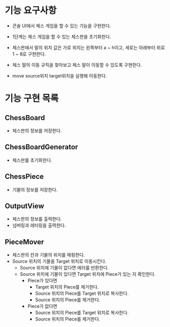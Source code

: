 # 기능 요구사항

- 콘솔 UI에서 체스 게임을 할 수 있는 기능을 구현한다.
- 1단계는 체스 게임을 할 수 있는 체스판을 초기화한다.
- 체스판에서 말의 위치 값은 가로 위치는 왼쪽부터 a ~ h이고, 세로는 아래부터 위로 1 ~ 8로 구현한다.

- 체스 말의 이동 규칙을 찾아보고 체스 말이 이동할 수 있도록 구현한다.
- move source위치 target위치을 실행해 이동한다.

# 기능 구현 목록

## ChessBoard

- 체스판의 정보를 저장한다.

## ChessBoardGenerator

- 체스판를 초기화한다.

## ChessPiece

- 기물의 정보를 저장한다.

## OutputView

- 체스판의 정보를 출력한다.
- 넘버링과 레터링을 출력한다.

## PieceMover

- 체스판의 칸과 기물의 위치를 매핑한다.
- Source 위치의 기물을 Target 위치로 이동시킨다.
    - Source 위치에 기물이 없다면 에러를 반환한다.
    - Source 위치에 기물이 있다면 Target 위치에 Piece가 있는 지 확인한다.
        - Piece가 있다면
            - Target 위치의 Piece를 제거한다.
            - Source 위치의 Piece를 Target 위치로 복사한다.
            - Source 위치의 Piece를 제거한다.
        - Piece가 없다면
            - Source 위치의 Piece를 Target 위치로 복사한다.
            - Source 위치의 Piece를 제거한다.

